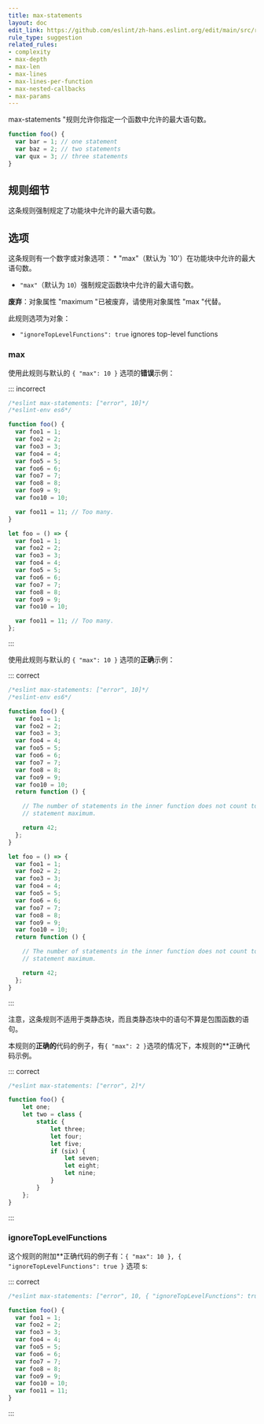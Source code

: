 ```yaml
---
title: max-statements
layout: doc
edit_link: https://github.com/eslint/zh-hans.eslint.org/edit/main/src/rules/max-statements.md
rule_type: suggestion
related_rules:
- complexity
- max-depth
- max-len
- max-lines
- max-lines-per-function
- max-nested-callbacks
- max-params
---
```


max-statements "规则允许你指定一个函数中允许的最大语句数。

```js
function foo() {
  var bar = 1; // one statement
  var baz = 2; // two statements
  var qux = 3; // three statements
}
```

## 规则细节

这条规则强制规定了功能块中允许的最大语句数。

## 选项

这条规则有一个数字或对象选项： * "max"（默认为 `10'）在功能块中允许的最大语句数。

* `"max"`（默认为 `10`）强制规定函数块中允许的最大语句数。

**废弃**：对象属性 "maximum "已被废弃，请使用对象属性 "max "代替。

此规则选项为对象：

* `"ignoreTopLevelFunctions": true` ignores top-level functions

### max

使用此规则与默认的 `{ "max": 10 }` 选项的**错误**示例：

::: incorrect

```js
/*eslint max-statements: ["error", 10]*/
/*eslint-env es6*/

function foo() {
  var foo1 = 1;
  var foo2 = 2;
  var foo3 = 3;
  var foo4 = 4;
  var foo5 = 5;
  var foo6 = 6;
  var foo7 = 7;
  var foo8 = 8;
  var foo9 = 9;
  var foo10 = 10;

  var foo11 = 11; // Too many.
}

let foo = () => {
  var foo1 = 1;
  var foo2 = 2;
  var foo3 = 3;
  var foo4 = 4;
  var foo5 = 5;
  var foo6 = 6;
  var foo7 = 7;
  var foo8 = 8;
  var foo9 = 9;
  var foo10 = 10;

  var foo11 = 11; // Too many.
};
```

:::

使用此规则与默认的 `{ "max": 10 }` 选项的**正确**示例：

::: correct

```js
/*eslint max-statements: ["error", 10]*/
/*eslint-env es6*/

function foo() {
  var foo1 = 1;
  var foo2 = 2;
  var foo3 = 3;
  var foo4 = 4;
  var foo5 = 5;
  var foo6 = 6;
  var foo7 = 7;
  var foo8 = 8;
  var foo9 = 9;
  var foo10 = 10;
  return function () {

    // The number of statements in the inner function does not count toward the
    // statement maximum.

    return 42;
  };
}

let foo = () => {
  var foo1 = 1;
  var foo2 = 2;
  var foo3 = 3;
  var foo4 = 4;
  var foo5 = 5;
  var foo6 = 6;
  var foo7 = 7;
  var foo8 = 8;
  var foo9 = 9;
  var foo10 = 10;
  return function () {

    // The number of statements in the inner function does not count toward the
    // statement maximum.

    return 42;
  };
}
```

:::

注意，这条规则不适用于类静态块，而且类静态块中的语句不算是包围函数的语句。

本规则的**正确的**代码的例子，有`{ "max": 2 }`选项的情况下，本规则的**正确代码示例。

::: correct

```js
/*eslint max-statements: ["error", 2]*/

function foo() {
    let one;
    let two = class {
        static {
            let three;
            let four;
            let five;
            if (six) {
                let seven;
                let eight;
                let nine;
            }
        }
    };
}
```

:::

### ignoreTopLevelFunctions

这个规则的附加**正确代码的例子有：`{ "max": 10 }, { "ignoreTopLevelFunctions": true }` 选项 s:

::: correct

```js
/*eslint max-statements: ["error", 10, { "ignoreTopLevelFunctions": true }]*/

function foo() {
  var foo1 = 1;
  var foo2 = 2;
  var foo3 = 3;
  var foo4 = 4;
  var foo5 = 5;
  var foo6 = 6;
  var foo7 = 7;
  var foo8 = 8;
  var foo9 = 9;
  var foo10 = 10;
  var foo11 = 11;
}
```

:::
